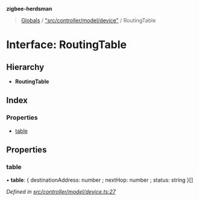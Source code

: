 **zigbee-herdsman**

> [Globals](../README.md) / ["src/controller/model/device"](../modules/_src_controller_model_device_.md) / RoutingTable

# Interface: RoutingTable

## Hierarchy

* **RoutingTable**

## Index

### Properties

* [table](_src_controller_model_device_.routingtable.md#table)

## Properties

### table

•  **table**: { destinationAddress: number ; nextHop: number ; status: string  }[]

*Defined in [src/controller/model/device.ts:27](https://github.com/Koenkk/zigbee-herdsman/blob/master/src/src/controller/model/device.ts#L27)*
